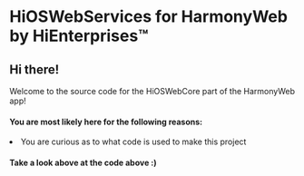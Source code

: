 # HiOSWebServices for HarmonyWeb by HiEnterprises™

<h2>Hi there!</h2>
Welcome to the source code for the HiOSWebCore part of the HarmonyWeb app!
<h4>You are most likely here for the following reasons:</h4>
<li>You are curious as to what code is used to make this project</li>
<h4>Take a look above at the code above :)</h4>
